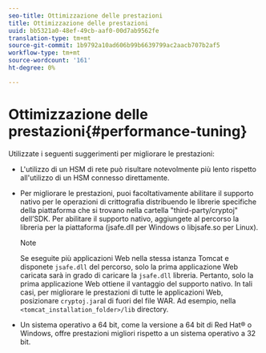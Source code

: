 ```yaml
---
seo-title: Ottimizzazione delle prestazioni
title: Ottimizzazione delle prestazioni
uuid: bb5321a0-48ef-49cb-aaf0-00d7ab9562fe
translation-type: tm+mt
source-git-commit: 1b9792a10ad606b99b6639799ac2aacb707b2af5
workflow-type: tm+mt
source-wordcount: '161'
ht-degree: 0%

---
```



# Ottimizzazione delle prestazioni{#performance-tuning}

Utilizzate i seguenti suggerimenti per migliorare le prestazioni:

* L&#39;utilizzo di un HSM di rete può risultare notevolmente più lento rispetto all&#39;utilizzo di un HSM connesso direttamente.
* Per migliorare le prestazioni, puoi facoltativamente abilitare il supporto nativo per le operazioni di crittografia distribuendo le librerie specifiche della piattaforma che si trovano nella cartella &quot;third-party/cryptoj&quot; dell’SDK. Per abilitare il supporto nativo, aggiungete al percorso la libreria per la piattaforma (jsafe.dll per Windows o libjsafe.so per Linux).

   >[!NOTE]
   >
   >Se eseguite più applicazioni Web nella stessa istanza Tomcat e disponete `jsafe.dll` del percorso, solo la prima applicazione Web caricata sarà in grado di caricare la `jsafe.dll` libreria. Pertanto, solo la prima applicazione Web ottiene il vantaggio del supporto nativo. In tali casi, per migliorare le prestazioni di tutte le applicazioni Web, posizionare `cryptoj.jar`al di fuori del file WAR. Ad esempio, nella `<tomcat_installation_folder>/lib` directory.

* Un sistema operativo a 64 bit, come la versione a 64 bit di Red Hat® o Windows, offre prestazioni migliori rispetto a un sistema operativo a 32 bit.

